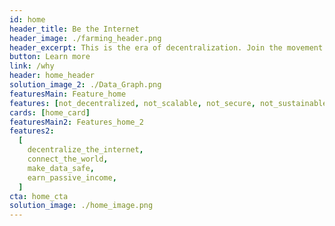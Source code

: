 ```yaml
---
id: home
header_title: Be the Internet
header_image: ./farming_header.png
header_excerpt: This is the era of decentralization. Join the movement by connecting threefold technology to the most advanced peer-to-peer grid on the planet.
button: Learn more
link: /why
header: home_header
solution_image_2: ./Data_Graph.png
featuresMain: Feature_home
features: [not_decentralized, not_scalable, not_secure, not_sustainable]
cards: [home_card]
featuresMain2: Features_home_2
features2:
  [
    decentralize_the_internet,
    connect_the_world,
    make_data_safe,
    earn_passive_income,
  ]
cta: home_cta
solution_image: ./home_image.png
---
```


<!-- header: home_header -->
<!-- logos: [logo1, logo2, logo3, logo4, logo5, logo6] -->
<!-- signup: home_signup -->
